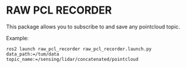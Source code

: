 # RAW PCL RECORDER

This package allows you to subscribe to and save any pointcloud topic. 

Example:
```
ros2 launch raw_pcl_recorder raw_pcl_recorder.launch.py data_path:=/tum/data topic_name:=/sensing/lidar/concatenated/pointcloud
```

